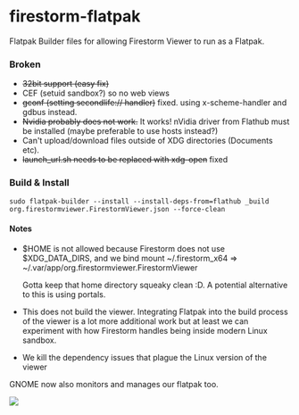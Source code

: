 # firestorm-flatpak

Flatpak Builder files for allowing Firestorm Viewer to run as a Flatpak.

### Broken
* ~~32bit support (easy fix)~~
* CEF (setuid sandbox?) so no web views
* ~~gconf (setting secondlife:// handler)~~ fixed. using x-scheme-handler and gdbus instead.
* ~~Nvidia probably does not work.~~ It works! nVidia driver from Flathub must be installed (maybe preferable to use hosts instead?)
* Can't upload/download files outside of XDG directories (Documents etc).
* ~~launch_url.sh needs to be replaced with xdg-open~~ fixed

### Build & Install

```shell
sudo flatpak-builder --install --install-deps-from=flathub _build org.firestormviewer.FirestormViewer.json --force-clean
```

#### Notes
* $HOME is not allowed because Firestorm does not use $XDG_DATA_DIRS, and we bind mount ~/.firestorm_x64 => ~/.var/app/org.firestormviewer.FirestormViewer

    Gotta keep that home directory squeaky clean :D. A potential alternative to this is using portals.

* This does not build the viewer. Integrating Flatpak into the build process of the viewer is a lot more additional work but at least we can experiment with how Firestorm handles being inside modern Linux sandbox. 
* We kill the dependency issues that plague the Linux version of the viewer

GNOME now also monitors and manages our flatpak too.

![](https://i.imgur.com/m59sSOy.png)